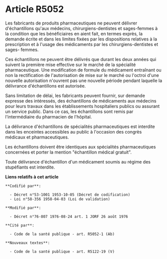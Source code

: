 # Article R5052

Les fabricants de produits pharmaceutiques ne peuvent délivrer d'échantillons qu'aux médecins, chirurgiens-dentistes et
sages-femmes à la condition que les bénéficiaires en aient fait, en termes exprès, la demande écrite et dans les limites
fixées par les dispositions relatives à la prescription et à l'usage des médicaments par les chirurgiens-dentistes et sages-
femmes.

Ces échantillons ne peuvent être délivrés que durant les deux années qui suivent la première mise effective sur le marché de
la spécialité pharmaceutique. Une modification de formule du médicament entraînant ou non la rectification de l'autorisation
de mise sur le marché ou l'octroi d'une nouvelle autorisation n'ouvrent pas une nouvelle période pendant laquelle la
délivrance d'échantillons est autorisée.

Sans limitation de délai, les fabricants peuvent fournir, sur demande expresse des intéressés, des échantillons de
médicaments aux médecins pour leurs travaux dans les établissements hospitaliers publics ou assurant un service public. Dans
ce cas, les échantillons sont remis par l'intermédiaire du pharmacien de l'hôpital.

La délivrance d'échantillons de spécialités pharmaceutiques est interdite dans les enceintes accessibles au public à
l'occasion des congrès médicaux et pharmaceutiques.

Les échantillons doivent être identiques aux spécialités pharmaceutiques concernées et porter la mention "échantillon médical
gratuit".

Toute délivrance d'échantillon d'un médicament soumis au régime des stupéfiants est interdite.

**Liens relatifs à cet article**

	**Codifié par**:

	  - Décret n°53-1001 1953-10-05 (Décret de codification)
	  - Loi n°58-356 1958-04-03 (Loi de validation)

	**Modifié par**:

	  - Décret n°76-807 1976-08-24 art. 1 JORF 26 août 1976

	**Cité par**:

	  - Code de la santé publique - art. R5052-1 (Ab)

	**Nouveaux textes**:

	  - Code de la santé publique - art. R5122-19 (V)

